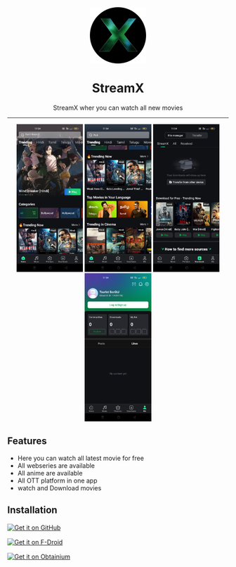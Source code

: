 <div align="center">
    <img src="https://github.com/skycodehub/StreamX/blob/e75b1d587ad3ae33de4319e77377061aef05d292/Picsart_25-05-10_12-09-53-771.png" width="128" height="128" style="display: block; margin: 0 auto"/>
    <h1>StreamX </h1>
    <p>StreamX wher you can watch all new movies</p>
</div>

---

<p align="center">
  <img src="https://github.com/skycodehub/StreamX/blob/ac8a37afec4d1d173d2c389cc5544f698a8443d7/Screenshot_2025-05-10-11-54-30-84_a20e0c85eb8d4ffc9148e611982d4ae6.jpg" width="30%" />
  <img src="https://github.com/skycodehub/StreamX/blob/3881a4b86158555b8a377d860806f9da75d58b4f/Screenshot_2025-05-10-11-54-09-68_a20e0c85eb8d4ffc9148e611982d4ae6.jpg" width="30%" />
  <img src="https://github.com/skycodehub/StreamX/blob/bb42e8848e46cc4739d9e271a744396569652193/Screenshot_2025-05-10-11-54-41-97_a20e0c85eb8d4ffc9148e611982d4ae6.jpg" width="30%" />

  <img src="https://github.com/skycodehub/StreamX/blob/75c2d3d74785a6dc253ce52ebd215a427369c488/Screenshot_2025-05-10-11-54-17-46_a20e0c85eb8d4ffc9148e611982d4ae6.jpg" width="30%" />
</p>

## Features

- Here you can watch all latest movie for free
- All webseries are available
- All anime are available
- All OTT platform in one app
- watch and Download movies 

## Installation

[<img src="https://github.com/machiav3lli/oandbackupx/blob/034b226cea5c1b30eb4f6a6f313e4dadcbb0ece4/badge_github.png"
alt="Get it on GitHub"
height="80"
align="center">](https://github.com/skycodehub/streamx/releases/latest)

[<img src="https://fdroid.gitlab.io/artwork/badge/get-it-on.png"
alt="Get it on F-Droid"
height="80"
align="center">](soon)

[<img src="https://github.com/ImranR98/Obtainium/blob/main/assets/graphics/badge_obtainium.png"
alt="Get it on Obtainium"
height="54"
align="center">](soon)
